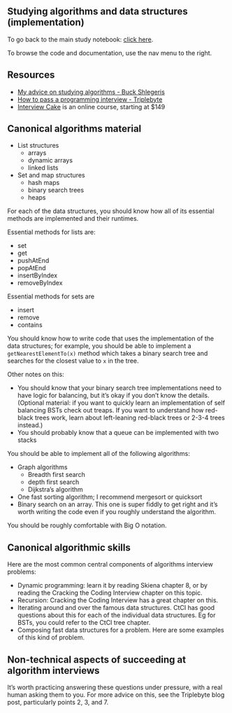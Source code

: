 ## Studying algorithms and data structures (implementation)

To go back to the main study notebook: [click here](../index.html).

To browse the code and documentation, use the nav menu to the right.

## Resources

 - [My advice on studying algorithms - Buck Shlegeris](http://shlegeris.com/2016/08/14/algorithms)
 - [How to pass a programming interview - Triplebyte](https://triplebyte.com/blog/how-to-pass-a-programming-interview)
 - [Interview Cake](https://www.interviewcake.com/) is an online course, starting at $149

## Canonical algorithms material

- List structures
    + arrays
    + dynamic arrays
    + linked lists
- Set and map structures
    + hash maps
    + binary search trees
    + heaps

For each of the data structures, you should know how all of its essential methods are implemented and their runtimes.

Essential methods for lists are:

- set
- get
- pushAtEnd
- popAtEnd
- insertByIndex
- removeByIndex

Essential methods for sets are

- insert
- remove
- contains

You should know how to write code that uses the implementation of the data structures; for example, you should be able to implement a `getNearestElementTo(x)` method which takes a binary search tree and searches for the closest value to `x` in the tree.  

Other notes on this:  

- You should know that your binary search tree implementations need to have logic for balancing, but it’s okay if you don’t know the details. (Optional material: if you want to quickly learn an implementation of self balancing BSTs check out treaps. If you want to understand how red-black trees work, learn about left-leaning red-black trees or 2-3-4 trees instead.)
- You should probably know that a queue can be implemented with two stacks

You should be able to implement all of the following algorithms:

- Graph algorithms
    + Breadth first search
    + depth first search
    + Dijkstra’s algorithm
- One fast sorting algorithm; I recommend mergesort or quicksort
- Binary search on an array. This one is super fiddly to get right and it’s worth writing the code even if you roughly understand the algorithm.

You should be roughly comfortable with Big O notation.

## Canonical algorithmic skills

Here are the most common central components of algorithms interview problems:

- Dynamic programming: learn it by reading Skiena chapter 8, or by reading the Cracking the Coding Interview chapter on this topic.
- Recursion: Cracking the Coding Interview has a great chapter on this.
- Iterating around and over the famous data structures. CtCI has good questions about this for each of the individual data structures. Eg for BSTs, you could refer to the CtCI tree chapter.
- Composing fast data structures for a problem. Here are some examples of this kind of problem.

## Non-technical aspects of succeeding at algorithm interviews

It’s worth practicing answering these questions under pressure, with a real human asking them to you. For more advice on this, see the Triplebyte blog post, particularly points 2, 3, and 7.
